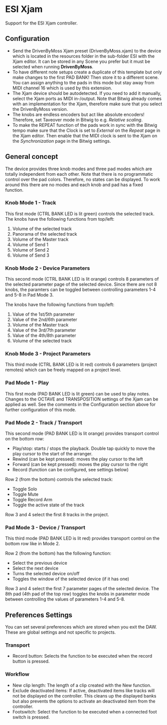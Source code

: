 # ESI Xjam

Support for the ESI Xjam controller.

## Configuration

* Send the DrivenByMoss Xjam preset (DrivenByMoss.xjam) to the device which is located in the resources folder in the sub-folder ESI with the Xjam editor. It can be stored in any Scene you prefer but it must be selected when running **DrivenByMoss**.
* To have different note setups create a duplicate of this template but only make changes to the first PAD BANK! Then store it to a different scene. You can assign anything to the pads in this mode but stay away from MIDI channel 16 which is used by this extension.
* The Xjam device should be autodetected. If you need to add it manually, select the Xjam ports as MIDI in-/output. Note that Bitwig already comes with an implementation for the Xjam, therefore make sure that you select the DrivenByMoss version.
* The knobs are endless encoders but act like absolute encoders! Therefore, set Taveover mode in Bitwig to e.g. *Relative scaling*.
* To make the REPEAT function of the pads work in sync with the Bitwig tempo make sure that the Clock is set to *External* on the *Repeat* page in the Xjam editor. Then enable that the MIDI clock is sent to the Xjam on the *Synchronization* page in the Bitwig settings.

## General concept

The device provides three knob modes and three pad modes which are totally independent from each other. Note that there is no programmatic control over the pad colors. Therefore, no states can be displayed. To work around this there are no modes and each knob and pad has a fixed function.

### Knob Mode 1 - Track

This first mode (CTRL BANK LED is lit green) controls the selected track. The knobs have the following functions from top/left:

1. Volume of the selected track
2. Panorama of the selected track
3. Volume of the Master track
4. Volume of Send 1
5. Volume of Send 2
6. Volume of Send 3

### Knob Mode 2 - Device Parameters

This second mode (CTRL BANK LED is lit orange) controls 8 parameters of the selected parameter page of the selected device. Since there are not 8 knobs, the paramters can be toggled between controlling parameters 1-4 and 5-8 in Pad Mode 3.

The knobs have the following functions from top/left:

1. Value of the 1st/5th parameter
2. Value of the 2nd/6th parameter
3. Volume of the Master track
4. Value of the 3rd/7th parameter
5. Value of the 4th/8th parameter
6. Volume of the selected track

### Knob Mode 3 - Project Parameters

This third mode (CTRL BANK LED is lit red) controls 6 parameters (project remotes) which can be freely mapped on a project level.

### Pad Mode 1 - Play

This first mode (PAD BANK LED is lit green) can be used to play notes. Changes to the OCTAVE and TRANSPOSITION settings of the Xjam can be applied as well. See the comments in the Configuration section above for further configuration of this mode.

### Pad Mode 2 - Track / Transport

This second mode (PAD BANK LED is lit orange) provides transport control on the bottom row:

* Play/stop: starts / stops the playback. Double tap quickly to move the play cursor to the start of the arranger.
* Rewind (can be kept pressed): moves the play cursor to the left
* Forward (can be kept pressed): moves the play cursor to the right
* Record (function can be configured, see settings below)

Row 2 (from the bottom) controls the selected track:

* Toggle Solo
* Toggle Mute
* Toggle Record Arm
* Toggle the active state of the track

Row 3 and 4 select the first 8 tracks in the project.

### Pad Mode 3 - Device / Transport

This third mode (PAD BANK LED is lit red) provides transport control on the bottom row like in Mode 2.

Row 2 (from the bottom) has the following function:

* Select the previous device
* Select the next device
* Turns the selected device on/off
* Toggles the window of the selected device (if it has one)

Row 3 and 4 select the first 7 parameter pages of the selected device. The 8th pad (4th pad of the top row) toggles the knobs in parameter mode between controlling the values of parameters 1-4 and 5-8.

## Preferences Settings

You can set several preferences which are stored when you exit the DAW. These are global settings and not specific to projects.

### Transport

* Record button: Selects the function to be executed when the record button is pressed.

### Workflow

* New clip length: The length of a clip created with the New function.
* Exclude deactivated items: If active, deactivated items like tracks will not be displayed on the controller. This cleans up the displayed banks but also prevents the options to activate an deactivated item from the controller.
* Footswitch: Select the function to be executed when a connected foot switch is pressed.

<div style="page-break-after: always; visibility: hidden"> 
\pagebreak 
</div>
